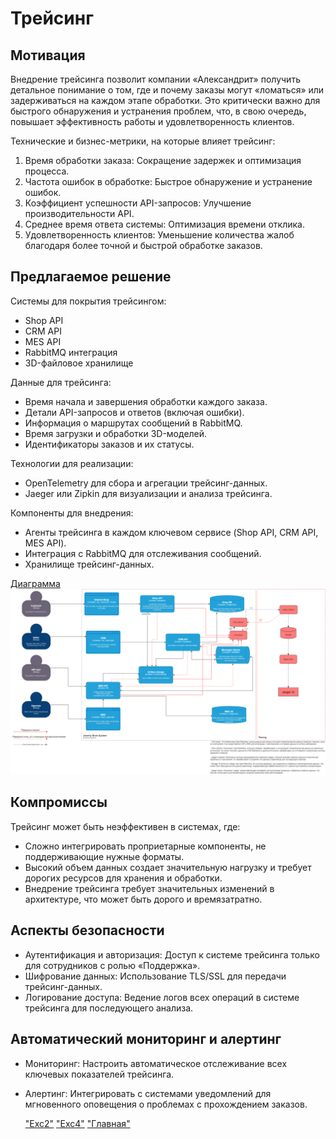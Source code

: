 # Трейсинг

## Мотивация

Внедрение трейсинга позволит компании «Александрит» получить детальное понимание о том, где и почему заказы могут «ломаться» или задерживаться на каждом этапе обработки. Это критически важно для быстрого обнаружения и устранения проблем, что, в свою очередь, повышает эффективность работы и удовлетворенность клиентов.

Технические и бизнес-метрики, на которые влияет трейсинг:
1. Время обработки заказа: Сокращение задержек и оптимизация процесса.
2. Частота ошибок в обработке: Быстрое обнаружение и устранение ошибок.
3. Коэффициент успешности API-запросов: Улучшение производительности API.
4. Среднее время ответа системы: Оптимизация времени отклика.
5. Удовлетворенность клиентов: Уменьшение количества жалоб благодаря более точной и быстрой обработке заказов.



## Предлагаемое решение

Системы для покрытия трейсингом:
- Shop API
- CRM API
- MES API
- RabbitMQ интеграция
- 3D-файловое хранилище

Данные для трейсинга:
- Время начала и завершения обработки каждого заказа.
- Детали API-запросов и ответов (включая ошибки).
- Информация о маршрутах сообщений в RabbitMQ.
- Время загрузки и обработки 3D-моделей.
- Идентификаторы заказов и их статусы.

Технологии для реализации:
- OpenTelemetry для сбора и агрегации трейсинг-данных.
- Jaeger или Zipkin для визуализации и анализа трейсинга.

Компоненты для внедрения:
- Агенты трейсинга в каждом ключевом сервисе (Shop API, CRM API, MES API).
- Интеграция с RabbitMQ для отслеживания сообщений.
- Хранилище трейсинг-данных.

[Диаграмма](./tracing.drawio)
![Диаграмма](./tracing.drawio.png)

## Компромиссы

Трейсинг может быть неэффективен в системах, где:
- Сложно интегрировать проприетарные компоненты, не поддерживающие нужные форматы.
- Высокий объем данных создает значительную нагрузку и требует дорогих ресурсов для хранения и обработки.
- Внедрение трейсинга требует значительных изменений в архитектуре, что может быть дорого и времязатратно.

## Аспекты безопасности

- Аутентификация и авторизация: Доступ к системе трейсинга только для сотрудников с ролью «Поддержка».
- Шифрование данных: Использование TLS/SSL для передачи трейсинг-данных.
- Логирование доступа: Ведение логов всех операций в системе трейсинга для последующего анализа.

## Автоматический мониторинг и алертинг

- Мониторинг: Настроить автоматическое отслеживание всех ключевых показателей трейсинга.
- Алертинг: Интегрировать с системами уведомлений для мгновенного оповещения о проблемах с прохождением заказов.



  ["Exc2"](../Exc2/README.md)
  ["Exc4"](../Exc4/README.md)
  ["Главная"](../README.md)
